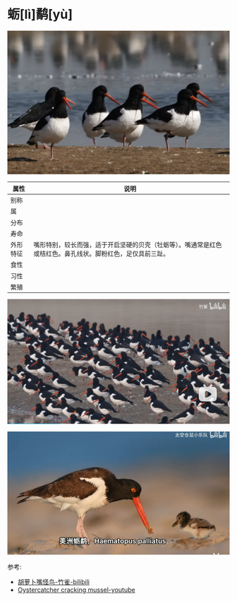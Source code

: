 # 蛎[lì]鹬[yù]

![](03.png)

|属性|说明|
| ---- | ---- |
| 别称||
| 属||
| 分布||
| 寿命||
| 外形特征| 嘴形特别，较长而强，适于开启坚硬的贝壳（牡蛎等）。嘴通常是红色或桔红色。鼻孔线状。脚粉红色，足仅具前三趾。|
| 食性||
| 习性||
| 繁殖||

![](01.png)

![](02.png)

参考:
- [胡萝卜嘴怪鸟-竹雀-bilibili](https://www.bilibili.com/video/BV1uG4y1T7eC/?spm_id_from=333.999.0.0&vd_source=741bff59809f9e15c309ef97c7d7c960)
- [Oystercatcher cracking mussel-youtube](https://www.youtube.com/watch?v=JRZDznBNJLI)